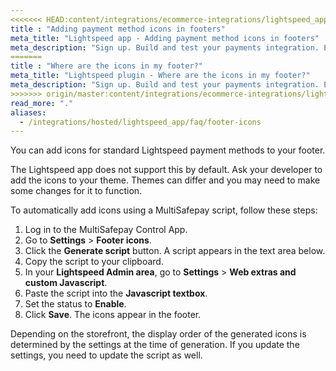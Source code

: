 ```yaml
---
<<<<<<< HEAD:content/integrations/ecommerce-integrations/lightspeed_app/faq/adding-payment-method-footer-icons.md
title : "Adding payment method icons in footers"
meta_title: "Lightspeed app - Adding payment method icons in footers"
meta_description: "Sign up. Build and test your payments integration. Explore our products and services. Use our API Reference, SDKs, and wrappers. Get support."
=======
title : "Where are the icons in my footer?"
meta_title: "Lightspeed plugin - Where are the icons in my footer?"
meta_description: "Sign up. Build and test your payments integration. Explore our products and services. Use our API Reference, SDKs, and wrappers. Get support."
>>>>>>> origin/master:content/integrations/ecommerce-integrations/lightspeed_app/faq/footer-icons.md
read_more: "."
aliases:
  - /integrations/hosted/lightspeed_app/faq/footer-icons
---
```


You can add icons for standard Lightspeed payment methods to your footer. 

The Lightspeed app does not support this by default. Ask your developer to add the icons to your theme. Themes can differ and you may need to make some changes for it to function.

To automatically add icons using a MultiSafepay script, follow these steps: 

1. Log in to the MultiSafepay Control App.
2. Go to **Settings** > **Footer icons**.
3. Click the **Generate script** button. A script appears in the text area below. 
4. Copy the script to your clipboard.
5. In your **Lightspeed Admin area**, go to **Settings** > **Web extras and custom Javascript**. 
6. Paste the script into the **Javascript textbox**.
7. Set the status to **Enable**.
8. Click **Save**. The icons appear in the footer.

Depending on the storefront, the display order of the generated icons is determined by the settings at the time of generation. If you update the settings, you need to update the script as well.
